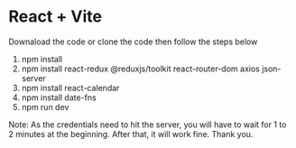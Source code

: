 # React + Vite

Downaload the code or clone the code then follow the steps below

1. npm install
2. npm install react-redux @reduxjs/toolkit react-router-dom axios json-server
3. npm install react-calendar  
4. npm install date-fns  
5. npm run dev 
    
Note: As the credentials need to hit the server, you will have to wait for 1 to 2 minutes at the beginning. After that, it will work fine. Thank you.

